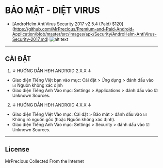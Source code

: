 # BẢO MẬT - DIỆT VIRUS
* [AndroHelm AntiVirus Security 2017 v2.5.4 (Paid) $120] (https://github.com/MrPrecious/Premium-and-Paid-Android-Application/blob/master/src/images/apk/Security/AndroHelm-AntiVirus-Security-2017.md)
![alt text](https://github.com/MrPrecious/Premium-and-Paid-Android-Application/blob/master/src/images/QLQdGVmQK1lw348CIJC7ZHLtTEOYOTRmF1c2fQx_6cNWnsz7rr.webp "AndroHelm AntiVirus Security 2017")


***

## CÀI ĐẶT

1. ↓ HƯỚNG DẪN HĐH ANDROID 2.X.X ↓

- Giao diện Tiếng Việt bạn vào mục: Cài đặt &gt; Ứng dụng &gt; đánh dấu vào ☑ Nguồn không xác định
- Giao diện Tiếng Anh Vào mục: Settings &gt; Applications &gt; đánh dấu vào ☑ Unknown Sources.

2. ↓ HƯỚNG DẪN HĐH ANDROID 4.X.X ↓

- Giao diện Tiếng Việt Vào mục: Cài đặt &gt; Bảo mật &gt; đánh dấu vào ☑ Không rõ nguồn gốc (hoặc Nguồn không xác định).
- Giao diện Tiếng Anh Vào mục: Settings &gt; Security &gt; đánh dấu vào ☑ Unknown Sources.

***

## License
MrPrecious Collected From the Internet

